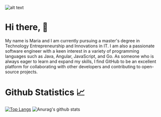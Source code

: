 ![alt text](https://cdn.shopify.com/s/files/1/0306/6419/6141/articles/coding_languages_1200x.png?v=1619126283)

# Hi there, :wave:
My name is Maria and I am currently pursuing a master's degree in Technology Entrepreneurship and Innovations in IT. I am also a passionate software engineer with a keen interest in a variety of programming languages such as Java, Angular, JavaScript, and Go. As someone who is always eager to learn and expand my skills, I find GitHub to be an excellent platform for collaborating with other developers and contributing to open-source projects.

# Github Statistics :chart_with_upwards_trend:
[![Top Langs](https://github-readme-stats.vercel.app/api/top-langs/?username=mtashkova&layout=compact&theme=nightowl)](https://github.com/anuraghazra/github-readme-stats)
![Anurag's github stats](https://github-readme-stats.vercel.app/api?username=mtashkova&show_icons=true&theme=nightowl)

